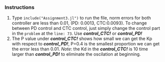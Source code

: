 ### Instructions
1. Type `include("Assignment3.jl")` to run the file, norm errors for both controller are less than 0.01, (PD: 0.0013, CTC:0.0093). To change between PD control and CTC control, just simply change the control part in the `problem` at the `line: 73`. Use _**control_CTC!**_ or  _**control_PD!**_
4. The P value under _**control_CTC!**_ shows how small we can get the Kp with respect to _**control_PD!**_, P=0.4 is the smallest proportion we can get the error less than 0.01. _Note_: the Kd in the _**control_CTC!**_ is 10 time larger than _**control_PD!**_ to eliminate the oscilation at beginning.
